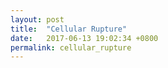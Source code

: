 ```yaml
---
layout: post
title:  "Cellular Rupture"
date:   2017-06-13 19:02:34 +0800
permalink: cellular_rupture
---
```


